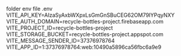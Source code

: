 


folder env
file .env
  VITE_API_KEY=AIzaSyAxbWXpxLsGmGnSBuCEG62OM79IYPqyNXY <br>
  VITE_AUTH_DOMAIN=recycle-bottles-project.firebaseapp.com 
  VITE_PROJECT_ID=recycle-bottles-project
  VITE_STORAGE_BUCKET=recycle-bottles-project.appspot.com
  VITE_MESSAGE_SENDER_ID=37376978764
  VITE_APP_ID=1:37376978764:web:10490a5896ca56fbc6a9e9 
